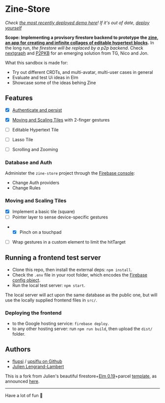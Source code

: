 # Zine-Store

_Check [the most recently deployed demo here](https://zine-store.web.app/)! If it's out of date, [deploy yourself](#deploying-the-frontend)_

**Scope: Implementing a provisory firestore backend to prototype the [zine, an app for creating and infinite collages of editable hypertext blocks](https://github.com/upsiflu/zine).** In the long run, _the firestore will be replaced by a p2p backend_. Check [nextgraph](http://nextgraph.org/) and [P2PKB](https://drive.allmende.io/code/#/3/code/view/0082f96ab016f40545f0ed9dd31169e6/) for an emerging solution from TG, Nico and Jon.

What this sandbox is made for:

* Try out different CRDTs, and multi-avatar, multi-user cases in general
* Evaluate and test Ui ideas in Elm
* Showcase some of the ideas behing Zine

## Features

- [x] [Authenticate and persist](#database-and-auth) 
- [x] [Moving and Scaling Tiles](#moving-and-scaling-tiles) with 2-finger gestures
- [ ] Editable Hypertext Tile
- [ ] Lasso Tile
- [ ] Scrolling and Zooming


### Database and Auth

Administer the `zine-store` project through the [Firebase console](https://console.firebase.google.com/?pli=1):

- Change Auth providers
- Change Rules


### Moving and Scaling Tiles

- [x] Implement a basic tile (square)
- [ ] Pointer layer to sense device-specific gestures
- - [x] Pinch on a touchpad
- [ ] Wrap gestures in a custom element to limit the hitTarget 


## Running a frontend test server

- Clone this repo, then install the external deps: `npm install`.
- Check the `.env` file in your root folder, which encodes the [Firebase config object](https://firebase.google.com/docs/web/setup#config-object).
- Run the local test server: `npm start`.

The local server will act upon the same database as the public one, but will use the locally supplied frontend files in `src/`.

### Deploying the frontend

* to the Google hosting service: `firebase deploy`.
* to any other hosting server: run `npm run build`, then upload the `dist/` folder.

## Authors

* [flupsi](https://flupsi.com) / [upsiflu on Github](https://github.com/upsiflu)
* [Julien Lengrand-Lambert](https://twitter.com/jlengrand)

This is a fork from Julien's beautiful firestore+[Elm 0.19](https://elm-lang.org)+parcel [template](https://github.com/jlengrand/elm-firebase), as announced [here](https://lengrand.fr/using-firebase-in-elm/).



-------

Have a lot of fun 💖